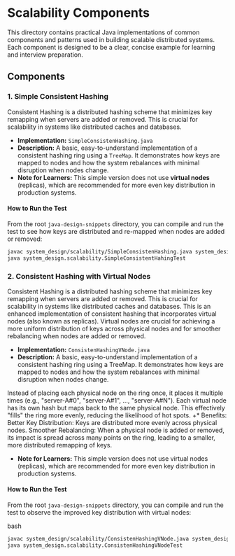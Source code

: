 # Scalability Components

This directory contains practical Java implementations of common components and patterns used in building scalable distributed systems. Each component is designed to be a clear, concise example for learning and interview preparation.

## Components

### 1. Simple Consistent Hashing

Consistent Hashing is a distributed hashing scheme that minimizes key remapping when servers are added or removed. This is crucial for scalability in systems like distributed caches and databases.

*   **Implementation:** `SimpleConsistenHashing.java`
*   **Description:** A basic, easy-to-understand implementation of a consistent hashing ring using a `TreeMap`. It demonstrates how keys are mapped to nodes and how the system rebalances with minimal disruption when nodes change.
*   **Note for Learners:** This simple version does not use **virtual nodes** (replicas), which are recommended for more even key distribution in production systems.

#### How to Run the Test

From the root `java-design-snippets` directory, you can compile and run the test to see how keys are distributed and re-mapped when nodes are added or removed:

```bash
javac system_design/scalability/SimpleConsistenHashing.java system_design/scalability/SimpleConsistentHahingTest.java
java system_design.scalability.SimpleConsistentHahingTest
```

### 2. Consistent Hashing with Virtual Nodes

Consistent Hashing is a distributed hashing scheme that minimizes key remapping when servers are added or removed. This is crucial for scalability in systems like distributed caches and databases. This is an enhanced implementation of consistent hashing that incorporates virtual nodes (also known as replicas). Virtual nodes are crucial for achieving a more uniform distribution of keys across physical nodes and for smoother rebalancing when nodes are added or removed.

*   **Implementation:** `ConsistenHashingVNode.java`
*   **Description:** A basic, easy-to-understand implementation of a consistent hashing ring using a TreeMap. It demonstrates how keys are mapped to nodes and how the system rebalances with minimal disruption when nodes change.

Instead of placing each physical node on the ring once, it places it multiple times (e.g., "server-A#0", "server-A#1", ..., "server-A#N").
Each virtual node has its own hash but maps back to the same physical node.
This effectively "fills" the ring more evenly, reducing the likelihood of hot spots. +* Benefits:
Better Key Distribution: Keys are distributed more evenly across physical nodes.
Smoother Rebalancing: When a physical node is added or removed, its impact is spread across many points on the ring, leading to a smaller, more distributed remapping of keys.
*   **Note for Learners:** This simple version does not use virtual nodes (replicas), which are recommended for more even key distribution in production systems.

#### How to Run the Test

From the root `java-design-snippets` directory, you can compile and run the test to observe the improved key distribution with virtual nodes:

bash


```bash
javac system_design/scalability/ConsistenHashingVNode.java system_design/scalability/ConsistenHashingVNodeTest.java
java system_design.scalability.ConsistenHashingVNodeTest
```
